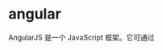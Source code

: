 # angular
AngularJS 是一个 JavaScript 框架。它可通过 <script> 标签添加到 HTML 页面。
AngularJS 通过 指令 扩展了 HTML，且通过 表达式 绑定数据到 HTML。
总的来说就是基于原生html建立起双向数据绑定，还有诸如路由之类的,是vue,react等框架的雏形.
AngularJS 把应用程序数据绑定到 HTML 元素。
AngularJS 可以克隆和重复 HTML 元素。
AngularJS 可以隐藏和显示 HTML 元素。
AngularJS 可以在 HTML 元素"背后"添加代码。
AngularJS 支持输入验证。
# angular 目录
* angular 表达式
* angular 指令
* angular 作用域
* angular 控制器
* angular 过滤器
* angular 服务
* angular HTTP请求
* angular 方法
* angular 模块
* angular 检验
* angular BootStrap配合
* angular 动画
* angular API
# angular 总结
相比于其他框架,angularjs其实在我看来就是简单的数据模型绑定结构,用来构建简单页面绰绰有余.